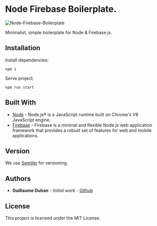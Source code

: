 # Node Firebase Boilerplate.

![Node-Firebase-Boilerplate](https://myhappyagency.com/blog/wp-content/uploads/2020/01/node-firebase.png)

Minimalist, simple boilerplate for Node & Firebase.js.

## Installation

Install dependencies:
```
npm i
```
Serve project:
```
npm run start
```

## Built With

* [Node](https://nodejs.org) - Node.js® is a JavaScript runtime built on Chrome's V8 JavaScript engine.
* [Firebase](https://Firebasejs.com/) - Firebase is a minimal and flexible Node.js web application framework that provides a robust set of features for web and mobile applications.

## Version

We use [SemVer](http://semver.org/) for versioning.

## Authors

* **Guillaume Duhan** - *Initial work* - [Github](https://github.com/guillaumeduhan)

## License

This project is licensed under the MIT License.
